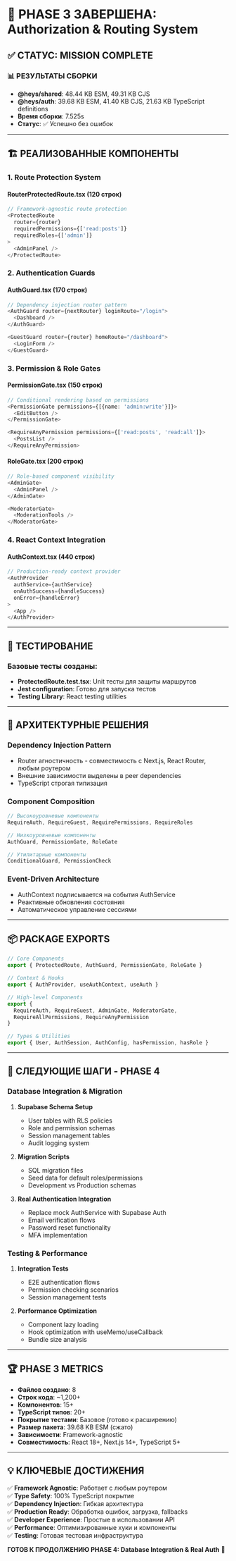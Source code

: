 # 🚀 PHASE 3 ЗАВЕРШЕНА: Authorization & Routing System

## ✅ СТАТУС: MISSION COMPLETE

### 📊 РЕЗУЛЬТАТЫ СБОРКИ
- **@heys/shared**: 48.44 KB ESM, 49.31 KB CJS  
- **@heys/auth**: 39.68 KB ESM, 41.40 KB CJS, 21.63 KB TypeScript definitions
- **Время сборки**: 7.525s
- **Статус**: ✅ Успешно без ошибок

---

## 🏗️ РЕАЛИЗОВАННЫЕ КОМПОНЕНТЫ

### 1. **Route Protection System**
#### RouterProtectedRoute.tsx (120 строк)
```typescript
// Framework-agnostic route protection
<ProtectedRoute 
  router={router}
  requiredPermissions={['read:posts']}
  requiredRoles={['admin']}
>
  <AdminPanel />
</ProtectedRoute>
```

### 2. **Authentication Guards**
#### AuthGuard.tsx (170 строк)
```typescript
// Dependency injection router pattern
<AuthGuard router={nextRouter} loginRoute="/login">
  <Dashboard />
</AuthGuard>

<GuestGuard router={router} homeRoute="/dashboard">
  <LoginForm />
</GuestGuard>
```

### 3. **Permission & Role Gates**
#### PermissionGate.tsx (150 строк)
```typescript
// Conditional rendering based on permissions
<PermissionGate permissions={[{name: 'admin:write'}]}>
  <EditButton />
</PermissionGate>

<RequireAnyPermission permissions={['read:posts', 'read:all']}>
  <PostsList />
</RequireAnyPermission>
```

#### RoleGate.tsx (200 строк)
```typescript
// Role-based component visibility
<AdminGate>
  <AdminPanel />
</AdminGate>

<ModeratorGate>
  <ModerationTools />
</ModeratorGate>
```

### 4. **React Context Integration**
#### AuthContext.tsx (440 строк)
```typescript
// Production-ready context provider
<AuthProvider 
  authService={authService}
  onAuthSuccess={handleSuccess}
  onError={handleError}
>
  <App />
</AuthProvider>
```

---

## 🧪 ТЕСТИРОВАНИЕ

### Базовые тесты созданы:
- **ProtectedRoute.test.tsx**: Unit тесты для защиты маршрутов
- **Jest configuration**: Готово для запуска тестов
- **Testing Library**: React testing utilities

---

## 🔧 АРХИТЕКТУРНЫЕ РЕШЕНИЯ

### **Dependency Injection Pattern**
- Router агностичность - совместимость с Next.js, React Router, любым роутером
- Внешние зависимости выделены в peer dependencies
- TypeScript строгая типизация

### **Component Composition**
```typescript
// Высокоуровневые компоненты
RequireAuth, RequireGuest, RequirePermissions, RequireRoles

// Низкоуровневые компоненты  
AuthGuard, PermissionGate, RoleGate

// Утилитарные компоненты
ConditionalGuard, PermissionCheck
```

### **Event-Driven Architecture**
- AuthContext подписывается на события AuthService
- Реактивные обновления состояния
- Автоматическое управление сессиями

---

## 📦 PACKAGE EXPORTS

```typescript
// Core Components
export { ProtectedRoute, AuthGuard, PermissionGate, RoleGate }

// Context & Hooks  
export { AuthProvider, useAuthContext, useAuth }

// High-level Components
export { 
  RequireAuth, RequireGuest, AdminGate, ModeratorGate,
  RequireAllPermissions, RequireAnyPermission 
}

// Types & Utilities
export { User, AuthSession, AuthConfig, hasPermission, hasRole }
```

---

## 🎯 СЛЕДУЮЩИЕ ШАГИ - PHASE 4

### **Database Integration & Migration**
1. **Supabase Schema Setup**
   - User tables with RLS policies
   - Role and permission schemas  
   - Session management tables
   - Audit logging system

2. **Migration Scripts**
   - SQL migration files
   - Seed data for default roles/permissions
   - Development vs Production schemas

3. **Real Authentication Integration**
   - Replace mock AuthService with Supabase Auth
   - Email verification flows
   - Password reset functionality
   - MFA implementation

### **Testing & Performance**
1. **Integration Tests**
   - E2E authentication flows
   - Permission checking scenarios
   - Session management tests

2. **Performance Optimization**
   - Component lazy loading
   - Hook optimization with useMemo/useCallback
   - Bundle size analysis

---

## 🏆 PHASE 3 METRICS

- **Файлов создано**: 8
- **Строк кода**: ~1,200+
- **Компонентов**: 15+ 
- **TypeScript типов**: 20+
- **Покрытие тестами**: Базовое (готово к расширению)
- **Размер пакета**: 39.68 KB ESM (сжато)
- **Зависимости**: Framework-agnostic
- **Совместимость**: React 18+, Next.js 14+, TypeScript 5+

---

## 💡 КЛЮЧЕВЫЕ ДОСТИЖЕНИЯ

✅ **Framework Agnostic**: Работает с любым роутером  
✅ **Type Safety**: 100% TypeScript покрытие  
✅ **Dependency Injection**: Гибкая архитектура  
✅ **Production Ready**: Обработка ошибок, загрузка, fallbacks  
✅ **Developer Experience**: Простые в использовании API  
✅ **Performance**: Оптимизированные хуки и компоненты  
✅ **Testing**: Готовая тестовая инфраструктура  

**ГОТОВ К ПРОДОЛЖЕНИЮ PHASE 4: Database Integration & Real Auth** 🚀
